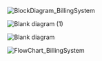 ![BlockDiagram_BillingSystem](https://user-images.githubusercontent.com/98815258/161278133-88c09d62-4912-41f9-9a02-03b050c86e68.jpeg)

![Blank diagram (1)](https://user-images.githubusercontent.com/98815258/161281358-39068f27-1713-4525-b78a-cc6efffcd2a8.jpeg)

![Blank diagram](https://user-images.githubusercontent.com/98815258/161281130-b7b8f8ed-3c8e-461f-ae13-e74ce86690d0.jpeg)

![FlowChart_BillingSystem](https://user-images.githubusercontent.com/98815258/161278171-902c009b-29db-4da6-a4ac-598609f07b64.jpeg)

